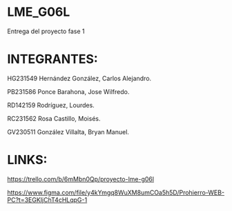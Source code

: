 # LME_G06L
Entrega del proyecto fase 1


# INTEGRANTES:
HG231549	Hernández González,	Carlos Alejandro.

PB231586	Ponce Barahona,	Jose Wilfredo.

RD142159	Rodríguez,	Lourdes.

RC231562	Rosa Castillo,	Moisés.

GV230511	González Villalta,	Bryan Manuel.

# LINKS:
https://trello.com/b/6mMbn0Qp/proyecto-lme-g06l

https://www.figma.com/file/y4kYmgq8WuXM8umCOa5h5D/Prohierro-WEB-PC?t=3EGKIjChT4cHLqpG-1
